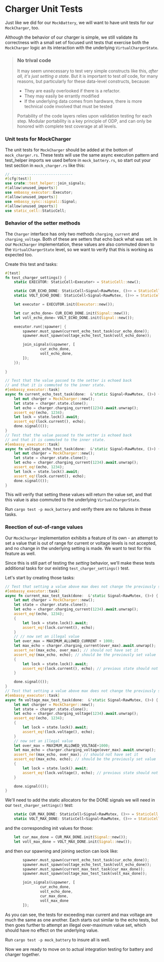 # Charger Unit Tests

Just like we did for our `MockBattery`, we will want to have unit tests for our `MockCharger`, too.

Although the behavior of our charger is simple, we still validate its correctness with a small set of focused unit tests that exercise both the `MockCharger` logic an its interaction with the underlying `VirtualChargerState`.

> ### No trival code
> It may seem unnecessary to test very simple constructs like this, _after all, it's just setting a state_.
> But it is important to test _all_ code, for many reasons, but particularly for these data-level constructs, because:
> - They are easily overlooked if there is a refactor.
> - They may easily be errantly modified
> - If the underlying data comes from hardware, there is more technical code involved that must be tested
>
> Portability of the code layers relies upon validation testing for each step.  Modular portability is a key principle of ODP, and
can only be honored with complete test coverage at all levels.

### Unit tests for MockCharger

The unit tests for `MockCharger` should be added at the bottom of `mock_charger.rs`.  These tests will use the same async execution pattern and test_helper imports we used before in `mock_battery.rs`, so start out your test section in `mock_charger.rs` like this:
```rust
// ----------------------------
#[cfg(test)]
use crate::test_helper::join_signals;
#[allow(unused_imports)]
use embassy_executor::Executor;
#[allow(unused_imports)]
use embassy_sync::signal::Signal;
#[allow(unused_imports)]
use static_cell::StaticCell;
```

### Behavior of the setter methods
The `Charger` interface has only two methods `charging_current` and `charging_voltage`.  Both of these are setters that echo back what was set.  In our `MockCharger` implementation, these values are also commuted down to the `VirtualChargerState` level, so we want to verify that this is working as expected too.

Create this test and tasks:

```rust
#[test]
fn test_charger_settings() {
    static EXECUTOR: StaticCell<Executor> = StaticCell::new();

    static CUR_ECHO_DONE: StaticCell<Signal<RawMutex, ()>> = StaticCell::new();
    static VOLT_ECHO_DONE: StaticCell<Signal<RawMutex, ()>> = StaticCell::new();

    let executor = EXECUTOR.init(Executor::new());

    let cur_echo_done= CUR_ECHO_DONE.init(Signal::new());    
    let volt_echo_done= VOLT_ECHO_DONE.init(Signal::new());    

    executor.run(|spawner| {        
        spawner.must_spawn(current_echo_test_task(cur_echo_done));
        spawner.must_spawn(voltage_echo_test_task(volt_echo_done));

        join_signals(&spawner, [
                cur_echo_done, 
                volt_echo_done,
        ]);
    });
    
}

// Test that the value passed to the setter is echoed back 
// and that it is commuted to the inner state.
#[embassy_executor::task]
async fn current_echo_test_task(done:  &'static Signal<RawMutex, ()>) {
    let mut charger = MockCharger::new();
    let state = charger.state.clone();
    let echo = charger.charging_current(1234).await.unwrap();
    assert_eq!(echo, 1234);
    let lock = state.lock().await;
    assert_eq!(lock.current(), echo);
    done.signal(());
}
// Test that the value passed to the setter is echoed back 
// and that it is commuted to the inner state.
#[embassy_executor::task]
async fn voltage_echo_test_task(done:  &'static Signal<RawMutex, ()>) {
    let mut charger = MockCharger::new();
    let state = charger.state.clone();
    let echo = charger.charging_current(1234).await.unwrap();
    assert_eq!(echo, 1234);
    let lock = state.lock().await;
    assert_eq!(lock.current(), echo);
    done.signal(());
}
```
This will verify that setting these values will return the value set, and that this value is also commuted to the underlying `VirtualChargerState`.

Run `cargo test -p mock_battery` and verify there are no failures in these tasks.

### Reection of out-of-range values
Our `MockCharger` implementation exhibits a feature of its own - an attempt to set a value that is out of range for current or voltage levels is not accepted, and no change in the underlying setting is made.  We want to test for this feature as well.

Since this is still part of testing the _setting_ behavior, we'll make these tests additional tasks for our existing `test_charger_settings()` test.

Let's start by creating those tasks:
```rust
// Test that setting a value above max does not change the previously set value
#[embassy_executor::task]
async fn current_max_test_task(done:  &'static Signal<RawMutex, ()>) {
    let mut charger = MockCharger::new();
    let state = charger.state.clone();
    let echo = charger.charging_current(1234).await.unwrap();
    assert_eq!(echo, 1234);
    {
        let lock = state.lock().await;
        assert_eq!(lock.current(), echo);
    }
    // // now set an illegal value
    let over_max = MAXIMUM_ALLOWED_CURRENT + 1000;
    let max_echo = charger.charging_current(over_max).await.unwrap();
    assert_ne!(max_echo, over_max); // should not have set it 
    assert_eq!(max_echo, echo); // should be the previously set value
    {
        let lock = state.lock().await;
        assert_eq!(lock.current(), echo); // previous state should not have changed either.
    }

    done.signal(());
}
// Test that setting a value above max does not change the previously set value
#[embassy_executor::task]
async fn voltage_max_test_task(done:  &'static Signal<RawMutex, ()>) {
    let mut charger = MockCharger::new();
    let state = charger.state.clone();
    let echo = charger.charging_voltage(1234).await.unwrap();
    assert_eq!(echo, 1234);
    {
        let lock = state.lock().await;
        assert_eq!(lock.voltage(), echo);
    }
    // now set an illegal value
    let over_max = MAXIMUM_ALLOWED_VOLTAGE+1000;
    let max_echo = charger.charging_voltage(over_max).await.unwrap();
    assert_ne!(max_echo, over_max); // should not have set it 
    assert_eq!(max_echo, echo); // should be the previously set value
    {
        let lock = state.lock().await;
        assert_eq!(lock.voltage(), echo); // previous state should not have changed either.
    }

    done.signal(());
}
```

We'll need to add the static allocators for the DONE signals we will need in our `test_charger_settings()` test:
```rust
    static CUR_MAX_DONE: StaticCell<Signal<RawMutex, ()>> = StaticCell::new();
    static VOLT_MAX_DONE: StaticCell<Signal<RawMutex, ()>> = StaticCell::new();
```
and the corresponding init values for those:
```rust
    let cur_max_done = CUR_MAX_DONE.init(Signal::new());
    let volt_max_done = VOLT_MAX_DONE.init(Signal::new());
```
and then our spawning and joining section can look like:
```rust
        spawner.must_spawn(current_echo_test_task(cur_echo_done));
        spawner.must_spawn(voltage_echo_test_task(volt_echo_done));
        spawner.must_spawn(current_max_test_task(cur_max_done));
        spawner.must_spawn(voltage_max_test_task(volt_max_done));

        join_signals(&spawner, [
                cur_echo_done, 
                volt_echo_done,
                cur_max_done, 
                volt_max_done
        ]);
```

As you can see, the tests for exceeding max current and max voltage are much the same as one another.  Each starts out similar to the echo tests, but then goes further to attempt an illegal over-maximum value set, which should have no effect on the underlying value.

Run `cargo test -p mock_battery` to insure all is well.

Now we are ready to move on to actual integration testing for battery and charger together.




